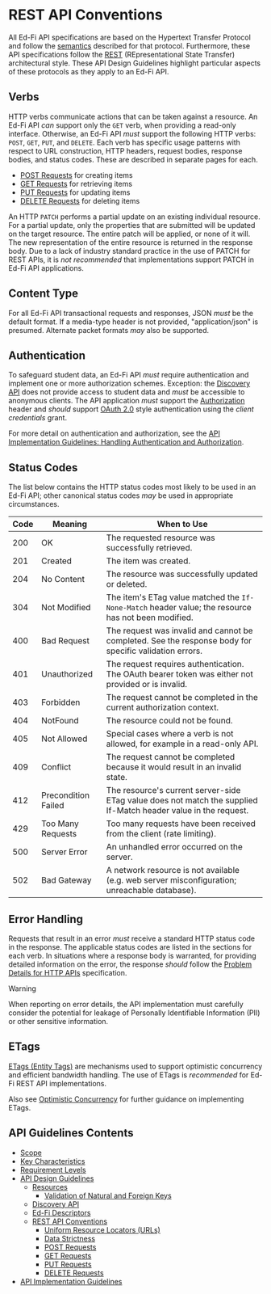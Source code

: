 # REST API Conventions

All Ed-Fi API specifications are based on the Hypertext Transfer Protocol and
follow the [semantics](https://datatracker.ietf.org/doc/html/rfc9110) described
for that protocol. Furthermore, these API specifications follow the
[REST](https://en.wikipedia.org/wiki/REST) (REpresentational State Transfer)
architectural style. These API Design Guidelines highlight particular aspects of
these protocols as they apply to an Ed-Fi API.

## Verbs

HTTP verbs communicate actions that can be taken against a resource. An Ed-Fi
API _can_ support only the `GET` verb, when providing a read-only interface.
Otherwise, an  Ed-Fi API _must_ support the following HTTP verbs: `POST`, `GET`,
`PUT`, and `DELETE`. Each verb has specific usage patterns with respect to URL
construction, HTTP headers, request bodies, response bodies, and status codes.
These are described in separate pages for each.

* [POST Requests](./POST-REQUESTS.md) for creating items
* [GET Requests](./GET-REQUESTS.md) for retrieving items
* [PUT Requests](./PUT-REQUESTS.md) for updating items
* [DELETE Requests](./DELETE-REQUESTS.md) for deleting items

An HTTP `PATCH` performs a partial update on an existing individual resource. For
a partial update, only the properties that are submitted will be updated on the
target resource. The entire patch will be applied, or none of it will. The new
representation of the entire resource is returned in the response body. Due to a
lack of industry standard practice in the use of PATCH for REST APIs, it is _not
recommended_ that implementations support PATCH in Ed-Fi API applications.

## Content Type

For all Ed-Fi API transactional requests and responses, JSON _must_ be the
default format. If a media-type header is not provided, "application/json" is
presumed. Alternate packet formats _may_ also be supported.

## Authentication

To safeguard student data, an Ed-Fi API _must_ require authentication and
implement one or more authorization schemes. Exception: the [Discovery
API](./DISCOVERY-API.md) does not provide access to student data and _must_ be
accessible to anonymous clients. The API application _must_ support the
[Authorization](https://datatracker.ietf.org/doc/html/rfc7235) header and
_should_ support [OAuth 2.0](https://datatracker.ietf.org/doc/html/rfc6749)
style authentication using the _client credentials_ grant.

For more detail on authentication and authorization, see the [API Implementation
Guidelines: Handling Authentication and
Authorization](../API-IMPLEMENTATION-GUIDELINES/AUTH.md).

## Status Codes

The list below contains the HTTP status codes most likely to be used in an Ed-Fi
API; other canonical status codes _may_ be used in appropriate circumstances.

| Code | Meaning             | When to Use                                                                                                     |
| ---- | ------------------- | --------------------------------------------------------------------------------------------------------------- |
| 200  | OK                  | The requested resource was successfully retrieved.                                                              |
| 201  | Created             | The item was created.                                                                                           |
| 204  | No Content          | The resource was successfully updated or deleted.                                                               |
| 304  | Not Modified        | The item's ETag value matched the `If-None-Match` header value; the resource has not been modified.               |
| 400  | Bad Request         | The request was invalid and cannot be completed. See the response body for specific validation errors.          |
| 401  | Unauthorized        | The request requires authentication. The OAuth bearer token was either not provided or is invalid.              |
| 403  | Forbidden           | The request cannot be completed in the current authorization context.                                           |
| 404  | NotFound            | The resource could not be found.                                                                                |
| 405  | Not Allowed         | Special cases where a verb is not allowed, for example in a read-only API.                                      |
| 409  | Conflict            | The request cannot be completed because it would result in an invalid state.                                    |
| 412  | Precondition Failed | The resource's current server-side ETag value does not match the supplied If-Match header value in the request. |
| 429  | Too Many Requests   | Too many requests have been received from the client (rate limiting).                                           |
| 500  | Server Error        | An unhandled error occurred on the server.                                                                      |
| 502  | Bad Gateway         | A network resource is not available (e.g. web server misconfiguration; unreachable database).                   |

## Error Handling

Requests that result in an error _must_ receive a standard HTTP status code in
the response. The applicable status codes are listed in the sections for each
verb. In situations where a response body is warranted, for providing detailed
information on the error, the response _should_ follow the [Problem Details for
HTTP APIs](https://datatracker.ietf.org/doc/html/rfc9457) specification.

> [!WARNING]
> When reporting on error details, the API implementation must carefully
> consider the potential for leakage of Personally Identifiable Information
> (PII) or other sensitive information.

## ETags

[ETags (Entity Tags)](https://tools.ietf.org/html/rfc7232#section-2.3) are
mechanisms used to support optimistic concurrency and efficient bandwidth
handling. The use of ETags is _recommended_ for Ed-Fi REST API implementations.

Also see [Optimistic
Concurrency](../API-IMPLEMENTATION-GUIDELINES/OPTIMISTIC-CONCURRENCY.md) for
further guidance on implementing ETags.

## API Guidelines Contents

* [Scope](../SCOPE.md)
* [Key Characteristics](../KEY-CHARACTERISTICS.md)
* [Requirement Levels](../REQUIREMENT-LEVELS.md)
* [API Design Guidelines](../API-DESIGN-GUIDELINES/README.md)
  * [Resources](RESOURCES.md)
    * [Validation of Natural and Foreign Keys](./NATURAL-FOREIGN-KEYS.md)
  * [Discovery API](./DISCOVERY-API.md)
  * [Ed-Fi Descriptors](./ED-FI-DESCRIPTORS.md)
  * [REST API Conventions](./REST-API.md)
    * [Uniform Resource Locators (URLs)](./UNIFORM-RESOURCE-LOCATORS.md)
    * [Data Strictness](./DATA-STRICTNESS.md)
    * [POST Requests](./POST-REQUESTS.md)
    * [GET Requests](./GET-REQUESTS.md)
    * [PUT Requests](./PUT-REQUESTS.md)
    * [DELETE Requests](./DELETE-REQUESTS.md)
* [API Implementation Guidelines](../API-IMPLEMENTATION-GUIDELINES/README.md)

